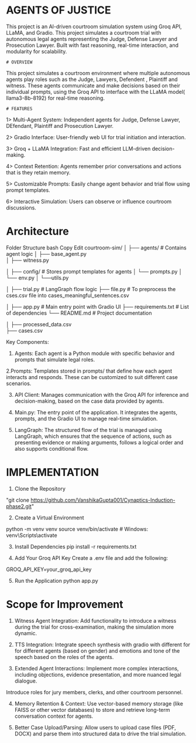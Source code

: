# AGENTS OF JUSTICE
This project is an AI-driven courtroom simulation system using Groq API, LLaMA, and Gradio. This project simulates a courtroom trial with autonomous legal agents representing the Judge, Defense Lawyer and Prosecution Lawyer. Built with fast reasoning, real-time interaction, and modularity for scalability.

    # OVERVIEW
This project simulates a courtroom environment where multiple autonomous agents play roles such as the Judge, Lawyers, Defendent , Plaintiff and witness. These agents communicate and make decisions based on their individual prompts, using the Groq API to interface with the LLaMA model( llama3-8b-8192) for real-time reasoning.

    # FEATURES
1> Multi-Agent System: Independent agents for Judge, Defense Lawyer, DEfendant, Plaintiff and Prosecution Lawyer.

2> Gradio Interface: User-friendly web UI for trial initiation and interaction.

3> Groq + LLaMA Integration: Fast and efficient LLM-driven decision-making.

4> Context Retention: Agents remember prior conversations and actions that is they retain memory.

5> Customizable Prompts: Easily change agent behavior and trial flow using prompt templates.

6> Interactive Simulation: Users can observe or influence courtroom discussions.

  #  Architecture
Folder Structure
bash
Copy
Edit
courtroom-sim/
│
├── agents/                      # Contains agent logic
│   ├── base_agent.py             
│   ├── witness.py           

│
├── config/                     # Stores prompt templates for agents
│   └── prompts.py
│   └── env.py
│   └──utils.py

│
├── trial.py                       # LangGraph flow logic
├── file.py                        # To preprocess the cses.csv file into cases_meaningful_sentences.csv

│
├── app.py                      # Main entry point with Gradio UI
├── requirements.txt             # List of dependencies
└── README.md                    # Project documentation

│
├── processed_data.csv            
├── cases.csv

  Key Components:
1. Agents: Each agent is a Python module with specific behavior and prompts that simulate legal roles.
   
2.Prompts: Templates stored in prompts/ that define how each agent interacts and responds. These can be customized to suit different case scenarios.

3. API Client: Manages communication with the Groq API for inference and decision-making, based on the case data provided by agents.

   
4. Main.py: The entry point of the application. It integrates the agents, prompts, and the Gradio UI to manage real-time simulation.
   
5. LangGraph: The structured flow of the trial is managed using LangGraph, which ensures that the sequence of actions, such as presenting evidence or making arguments, follows a logical 
   order and also supports conditional flow.


  # IMPLEMENTATION
1. Clone the Repository

"git clone https://github.com/VanshikaGupta001/Cynaptics-Induction-phase2.git"


2. Create a Virtual Environment

python -m venv venv
source venv/bin/activate  # Windows: venv\Scripts\activate

3. Install Dependencies
pip install -r requirements.txt


5. Add Your Groq API Key
Create a .env file and add the following:

GROQ_API_KEY=your_groq_api_key

5. Run the Application
python app.py


# Scope for Improvement
1. Witness Agent Integration:
Add functionality to introduce a witness during the trial for cross-examination, making the simulation more dynamic.

2. TTS Integration:
    Integrate speech synthesis with gradio with different for for different agents (based on gender) and emotions and tone of the speech based on the roles of the agents.

3. Extended Agent Interactions:
Implement more complex interactions, including objections, evidence presentation, and more nuanced legal dialogue.

Introduce roles for jury members, clerks, and other courtroom personnel.

4. Memory Retention & Context:
Use vector-based memory storage (like FAISS or other vector databases) to store and retrieve long-term conversation context for agents.

5. Better Case Upload/Parsing:
Allow users to upload case files (PDF, DOCX) and parse them into structured data to drive the trial simulation.

